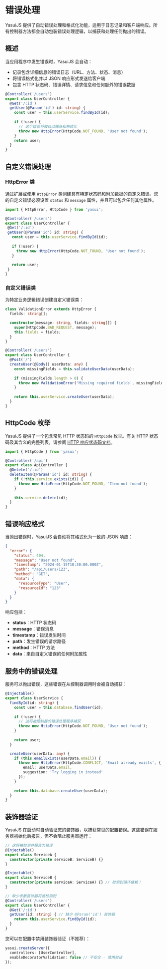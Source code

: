 # 错误处理

YasuiJS 提供了自动错误处理和格式化功能，适用于日志记录和客户端响应。所有控制器方法都会自动包装错误处理逻辑，以捕获和处理任何抛出的错误。

## 概述

当应用程序中发生错误时，YasuiJS 会自动：
- 记录包含详细信息的错误日志（URL、方法、状态、消息）
- 将错误格式化并以 JSON 响应形式发送给客户端
- 包含 HTTP 状态码、错误详情、请求信息和任何额外的错误数据

```typescript
@Controller('/users')
export class UserController {
  @Get('/:id')
  getUser(@Param('id') id: string) {
    const user = this.userService.findById(id);
    
    if (!user) {
      // 这个错误将被自动捕获和格式化
      throw new HttpError(HttpCode.NOT_FOUND, 'User not found');
    }
    return user;
  }
}
```

## 自定义错误处理

### HttpError 类

通过扩展或使用 `HttpError` 类创建具有特定状态码和附加数据的自定义错误。您的自定义错误必须设置 `status` 和 `message` 属性，并且可以包含任何其他属性。

```typescript
import { HttpError, HttpCode } from 'yasui';

@Controller('/users')
export class UserController {
 @Get('/:id')
 getUser(@Param('id') id: string) {
   const user = this.userService.findById(id);
   
   if (!user) {
     throw new HttpError(HttpCode.NOT_FOUND, 'User not found');
   }
   
   return user;
 }
}
```

### 自定义错误类

为特定业务逻辑错误创建自定义错误类：

```typescript
class ValidationError extends HttpError {
  fields: string[];

  constructor(message: string, fields: string[]) {
    super(HttpCode.BAD_REQUEST, message);
    this.fields = fields;
  }
}

@Controller('/users')
export class UserController {
  @Post('/')
  createUser(@Body() userData: any) {
    const missingFields = this.validateUserData(userData);
    
    if (missingFields.length > 0) {
      throw new ValidationError('Missing required fields', missingFields);
    }
    
    return this.userService.createUser(userData);
  }
}
```

## HttpCode 枚举

YasuiJS 提供了一个包含常见 HTTP 状态码的 `HttpCode` 枚举。有关 HTTP 状态码及其含义的完整列表，请参阅 [HTTP 响应状态码文档](https://developer.mozilla.org/en-US/docs/Web/HTTP/Status)。

```typescript
import { HttpCode } from 'yasui';

@Controller('/api')
export class ApiController {
  @Delete('/:id')
  deleteItem(@Param('id') id: string) {
    if (!this.service.exists(id)) {
      throw new HttpError(HttpCode.NOT_FOUND, 'Item not found');
    }
    
    this.service.delete(id);
  }
}
```

## 错误响应格式

当抛出错误时，YasuiJS 会自动将其格式化为一致的 JSON 响应：

```json
{
  "error": {
    "status": 404,
    "message": "User not found",
    "timestamp": "2024-01-15T10:30:00.000Z",
    "path": "/api/users/123",
    "method": "GET",
    "data": {
      "resourceType": "User",
      "resourceId": "123"
    }
  }
}
```

响应包括：
- **status**：HTTP 状态码
- **message**：错误消息
- **timestamp**：错误发生时间
- **path**：发生错误的请求路径
- **method**：HTTP 方法
- **data**：来自自定义错误的任何附加属性

## 服务中的错误处理

服务可以抛出错误，这些错误在从控制器调用时会被自动捕获：

```typescript
@Injectable()
export class UserService {
  findById(id: string) {
    const user = this.database.findUser(id);
    
    if (!user) {
      // 这将被控制器的错误处理程序捕获
      throw new HttpError(HttpCode.NOT_FOUND, 'User not found');
    }
    
    return user;
  }

  createUser(userData: any) {
    if (this.emailExists(userData.email)) {
      throw new HttpError(HttpCode.CONFLICT, 'Email already exists', {
        email: userData.email,
        suggestion: 'Try logging in instead'
      });
    }
    
    return this.database.createUser(userData);
  }
}
```

## 装饰器验证

YasuiJS 在启动时自动验证您的装饰器，以捕获常见的配置错误。这些错误在服务器初始化后报告，但不会阻止服务器运行：

```typescript
// 这将被检测并报告为错误
@Injectable()
export class ServiceA {
  constructor(private serviceB: ServiceB) {}
}

@Injectable()
export class ServiceB {
  constructor(private serviceA: ServiceA) {} // 检测到循环依赖！
}

// 缺少参数装饰器将被检测到
@Controller('/users')
export class UserController {
  @Get('/:id')
  getUser(id: string) { // 缺少 @Param('id') 装饰器
    return this.userService.findById(id);
  }
}
```

您可以在配置中禁用装饰器验证（不推荐）：

```typescript
yasui.createServer({
  controllers: [UserController],
  enableDecoratorValidation: false // 不安全 - 禁用验证
});
```